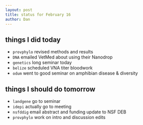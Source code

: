 ```yaml
---
layout: post
title: status for February 16
author: Dan
---
```


## things I did today
* `provphylo` revised methods and results
* `DNA` emailed VetMed about using their Nanodrop
* `genetics` long seminar today
* `belize` scheduled VNA titer bloodwork
* `odum` went to good seminar on amphibian disease & diversity

## things I should do tomorrow
* `landgene` go to seminar
* `idepi` actually go to meeting
* `nsfddig` email abstract and funding update to NSF DEB
* `provphylo` work on intro and discussion edits

<i class='fa fa-code' style='color:pink'> </i>
